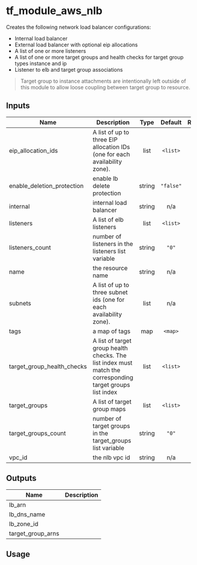 # tf_module_aws_nlb
Creates the following network load balancer configurations:

* Internal load balancer 
* External load balancer with optional eip allocations
* A list of one or more listeners
* A list of one or more target groups and health checks for target group types instance and ip
* Listener to elb and target group associations

> Target group to instance attachments are intentionally left outside of this module to allow loose coupling between target group to resource.

## Inputs

| Name | Description | Type | Default | Required |
|------|-------------|:----:|:-----:|:-----:|
| eip\_allocation\_ids | A list of up to three EIP allocation IDs (one for each availability zone). | list | `<list>` | no |
| enable\_deletion\_protection | enable lb delete protection | string | `"false"` | no |
| internal | internal load balancer | string | n/a | yes |
| listeners | A list of elb listeners | list | `<list>` | no |
| listeners\_count | number of listeners in the listeners list variable | string | `"0"` | no |
| name | the resource name | string | n/a | yes |
| subnets | A  list of up to three subnet ids (one for each availability zone). | list | n/a | yes |
| tags | a map of tags | map | `<map>` | no |
| target\_group\_health\_checks | A list of target group health checks. The list index must match the corresponding target groups list index | list | `<list>` | no |
| target\_groups | A list of target group maps | list | `<list>` | no |
| target\_groups\_count | number of target groups in the target_groups list variable | string | `"0"` | no |
| vpc\_id | the nlb vpc id | string | n/a | yes |

## Outputs

| Name | Description |
|------|-------------|
| lb\_arn |  |
| lb\_dns\_name |  |
| lb\_zone\_id |  |
| target\_group\_arns |  |


## Usage
```

```
